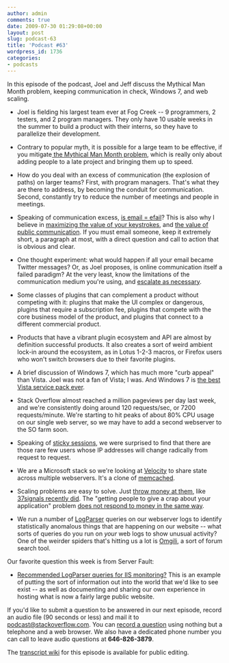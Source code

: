 ```yaml
---
author: admin
comments: true
date: 2009-07-30 01:29:08+00:00
layout: post
slug: podcast-63
title: 'Podcast #63'
wordpress_id: 1736
categories:
- podcasts
---
```


In this episode of the podcast, Joel and Jeff discuss the Mythical Man Month problem, keeping communication in check, Windows 7, and web scaling.






  * Joel is fielding his largest team ever at Fog Creek -- 9 programmers, 2 testers, and 2 program managers. They only have 10 usable weeks in the summer to build a product with their interns, so they have to parallelize their development.


  * Contrary to popular myth, it is possible for a large team to be effective, if you mitigate[ the Mythical Man Month problem](http://en.wikipedia.org/wiki/Brooks%27s_law), which is really only about adding people to a late project and bringing them up to speed.  



  * How do you deal with an excess of communication (the explosion of paths) on larger teams? First, with program managers. That's what they are there to address, by becoming the conduit for communication. Second, constantly try to reduce the number of meetings and people in meetings.


  * Speaking of communication excess, [is email = efail](http://www.codinghorror.com/blog/archives/001191.html)? This is also why I believe in [maximizing the value of your keystrokes](http://www.codinghorror.com/blog/archives/000854.html), and [the value of public communication](http://www.codinghorror.com/blog/archives/000840.html). If you must email someone, keep it extremely short, a paragraph at most, with a direct question and call to action that is obvious and clear.


  * One thought experiment: what would happen if all your email became Twitter messages? Or, as Joel proposes, is online communication itself a failed paradigm? At the very least, know the limitations of the communication medium you're using, and [escalate as necessary](http://www.codinghorror.com/blog/archives/001064.html).


  * Some classes of plugins that can complement a product without competing with it: plugins that make the UI complex or dangerous, plugins that require a subscription fee, plugins that compete with the core business model of the product, and plugins that connect to a different commercial product.


  * Products that have a vibrant plugin ecosystem and API are almost by definition successful products. It also creates a sort of weird ambient lock-in around the ecosystem, as in Lotus 1-2-3 macros, or Firefox users who won't switch browsers due to their favorite plugins.


  * A brief discussion of Windows 7, which has much more "curb appeal" than Vista. Joel was not a fan of Vista; I was. And Windows 7 is [the best Vista service pack ever](http://www.codinghorror.com/blog/archives/001290.html).


  * Stack Overflow almost reached a million pageviews per day last week, and we're consistently doing around 120 requests/sec, or 7200 requests/minute. We're starting to hit peaks of about 80% CPU usage on our single web server, so we may have to add a second webserver to the SO farm soon.


  * Speaking of [sticky sessions](http://www.ln.go.cn/resin-doc/config/sessions.xtp), we were surprised to find that there are those rare few users whose IP addresses will change radically from request to request.


  * We are a Microsoft stack so we're looking at [Velocity](http://msdn.microsoft.com/en-us/data/cc655792.aspx) to share state across multiple webservers. It's a clone of [memcached](http://www.danga.com/memcached/).


  * Scaling problems are easy to solve. Just [throw money at them](http://www.codinghorror.com/blog/archives/001198.html), like [37signals recently did](http://www.37signals.com/svn/posts/1819-basecamp-now-with-more-vroom). The "getting people to give a crap about your application" problem [does not respond to money in the same way](http://teddziuba.com/2008/04/im-going-to-scale-my-foot-up-y.html).


  * We run a number of [LogParser](http://www.microsoft.com/DownLoads/details.aspx?FamilyID=890cd06b-abf8-4c25-91b2-f8d975cf8c07&displaylang=en) queries on our webserver logs to identify statistically anomalous things that are happening on our website -- what sorts of queries do you run on _your_ web logs to show unusual activity? One of the weirder spiders that's hitting us a lot is [Omgili](http://omgili.com/), a sort of forum search tool.




Our favorite question this week is from Server Fault:






  * [Recommended LogParser queries for IIS monitoring?](http://serverfault.com/questions/45516/recommended-logparser-queries-for-iis-monitoring) This is an example of putting the sort of information out into the world that we'd like to see exist -- as well as documenting and sharing our own experience in hosting what is now a fairly large public website.  





If you'd like to submit a question to be answered in our next episode, record an audio file (90 seconds or less) and mail it to [podcast@stackoverflow.com](mailto:podcast@stackoverflow.com). You can [record a question](http://blog.stackoverflow.com/index.php/2008/05/recording-podcast-questions-using-your-telephone/) using nothing but a telephone and a web browser. We also have a dedicated phone number you can call to leave audio questions at **646-826-3879**.






The [transcript wiki](https://stackoverflow.fogbugz.com/default.asp?W29071) for this episode is available for public editing.

